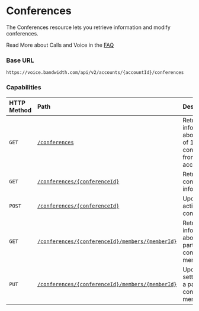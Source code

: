 # Conferences
The Conferences resource lets you retrieve information and modify conferences.

<aside class="alert general small">
<p>
Read More about Calls and Voice in the <a href="http://dev.bandwidth.com/faq/#voice">FAQ</a>
</p>
</aside>

### Base URL

`https://voice.bandwidth.com/api/v2/accounts/{accountId}/conferences`

### Capabilities

| HTTP Method                        | Path                                                                                              | Description                                                                  |
|:-----------------------------------|:--------------------------------------------------------------------------------------------------|:-----------------------------------------------------------------------------|
| <code class="get">GET</code>       | [`/conferences`](getConferences.md)                                                               | Retrieve information about a max of 1000 conferences from the account        |
| <code class="get">GET</code>       | [`/conferences/{conferenceId}`](getConferencesConferenceId.md)                                    | Retrieve conference information                                              |
| <code class="post">POST</code>     | [`/conferences/{conferenceId}`](postConferencesConferenceId.md)                                   | Update an active conference                                                  |
| <code class="get">GET</code>       | [`/conferences/{conferenceId}/members/{memberId}`](getConferenceMember.md)                        | Retrieve information about a particular conference member                    |
| <code class="put">PUT</code>       | [`/conferences/{conferenceId}/members/{memberId}`](putConferencesConferenceIdMembersMemberId.md)  | Updates settings for a particular conference member.                         |